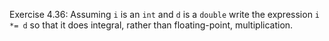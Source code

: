 Exercise 4.36: Assuming `i` is an `int` and `d` is a `double` write the
expression `i *= d` so that it does integral, rather than floating-point,
multiplication.